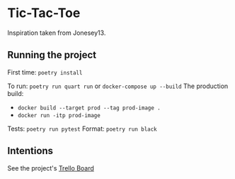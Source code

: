 # Tic-Tac-Toe

Inspiration taken from Jonesey13.

## Running the project
First time: `poetry install`

To run: `poetry run quart run` or `docker-compose up --build`
The production build:
* `docker build --target prod --tag prod-image .`
* `docker run -itp prod-image`

Tests: `poetry run pytest`
Format: `poetry run black`

## Intentions

See the project's [Trello Board](https://trello.com/b/ue8k0MhL/socket-games)